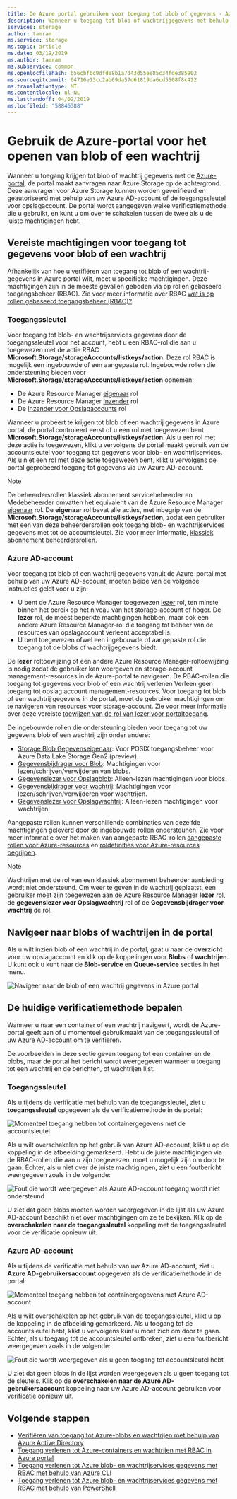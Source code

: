 ```yaml
---
title: De Azure portal gebruiken voor toegang tot blob of gegevens - Azure Storage in de wachtrij
description: Wanneer u toegang tot blob of wachtrijgegevens met behulp van de Azure portal, de portal maakt aanvragen naar Azure Storage op de achtergrond. Deze aanvragen voor Azure Storage kunnen worden geverifieerd en geautoriseerd met behulp van uw Azure AD-account of de toegangssleutel voor opslagaccount.
services: storage
author: tamram
ms.service: storage
ms.topic: article
ms.date: 03/19/2019
ms.author: tamram
ms.subservice: common
ms.openlocfilehash: b56cbfbc9dfde8b1a7d43d55ee85c34fde385902
ms.sourcegitcommit: 04716e13cc2ab69da57d61819da6cd5508f8c422
ms.translationtype: MT
ms.contentlocale: nl-NL
ms.lasthandoff: 04/02/2019
ms.locfileid: "58846388"
---
```

# <a name="use-the-azure-portal-to-access-blob-or-queue-data"></a>Gebruik de Azure-portal voor het openen van blob of een wachtrij

Wanneer u toegang krijgen tot blob of wachtrij gegevens met de [Azure-portal](https://portal.azure.com), de portal maakt aanvragen naar Azure Storage op de achtergrond. Deze aanvragen voor Azure Storage kunnen worden geverifieerd en geautoriseerd met behulp van uw Azure AD-account of de toegangssleutel voor opslagaccount. De portal wordt aangegeven welke verificatiemethode die u gebruikt, en kunt u om over te schakelen tussen de twee als u de juiste machtigingen hebt.  

## <a name="permissions-needed-to-access-blob-or-queue-data"></a>Vereiste machtigingen voor toegang tot gegevens voor blob of een wachtrij

Afhankelijk van hoe u verifiëren van toegang tot blob of een wachtrij-gegevens in Azure portal wilt, moet u specifieke machtigingen. Deze machtigingen zijn in de meeste gevallen geboden via op rollen gebaseerd toegangsbeheer (RBAC). Zie voor meer informatie over RBAC [wat is op rollen gebaseerd toegangsbeheer (RBAC)?](../../role-based-access-control/overview.md).

### <a name="account-access-key"></a>Toegangssleutel

Voor toegang tot blob- en wachtrijservices gegevens door de toegangssleutel voor het account, hebt u een RBAC-rol die aan u toegewezen met de actie RBAC **Microsoft.Storage/storageAccounts/listkeys/action**. Deze rol RBAC is mogelijk een ingebouwde of een aangepaste rol. Ingebouwde rollen die ondersteuning bieden voor **Microsoft.Storage/storageAccounts/listkeys/action** opnemen:

- De Azure Resource Manager [eigenaar](../../role-based-access-control/built-in-roles.md#owner) rol
- De Azure Resource Manager [Inzender](../../role-based-access-control/built-in-roles.md#contributor) rol
- De [Inzender voor Opslagaccounts](../../role-based-access-control/built-in-roles.md#storage-account-contributor) rol

Wanneer u probeert te krijgen tot blob of een wachtrij gegevens in Azure portal, de portal controleert eerst of u een rol met toegewezen bent **Microsoft.Storage/storageAccounts/listkeys/action**. Als u een rol met deze actie is toegewezen, klikt u vervolgens de portal maakt gebruik van de accountsleutel voor toegang tot gegevens voor blob- en wachtrijservices. Als u niet een rol met deze actie toegewezen bent, klikt u vervolgens de portal geprobeerd toegang tot gegevens via uw Azure AD-account.

> [!NOTE]
> De beheerdersrollen klassiek abonnement servicebeheerder en Medebeheerder omvatten het equivalent van de Azure Resource Manager [eigenaar](../../role-based-access-control/built-in-roles.md#owner) rol. De **eigenaar** rol bevat alle acties, met inbegrip van de **Microsoft.Storage/storageAccounts/listkeys/action**, zodat een gebruiker met een van deze beheerdersrollen ook toegang blob- en wachtrijservices gegevens met tot de accountsleutel. Zie voor meer informatie, [klassiek abonnement beheerdersrollen](../../role-based-access-control/rbac-and-directory-admin-roles.md#classic-subscription-administrator-roles).

### <a name="azure-ad-account"></a>Azure AD-account

Voor toegang tot blob of een wachtrij gegevens vanuit de Azure-portal met behulp van uw Azure AD-account, moeten beide van de volgende instructies geldt voor u zijn:

- U bent de Azure Resource Manager toegewezen [lezer](../../role-based-access-control/built-in-roles.md#reader) rol, ten minste binnen het bereik op het niveau van het storage-account of hoger. De **lezer** rol, de meest beperkte machtigingen hebben, maar ook een andere Azure Resource Manager-rol die toegang tot beheer van de resources van opslagaccount verleent acceptabel is.
- U bent toegewezen ofwel een ingebouwde of aangepaste rol die toegang tot de blobs of wachtrijgegevens biedt.

De **lezer** roltoewijzing of een andere Azure Resource Manager-roltoewijzing is nodig zodat de gebruiker kan weergeven en storage-account management-resources in de Azure-portal te navigeren. De RBAC-rollen die toegang tot gegevens voor blob of een wachtrij verlenen Verleen geen toegang tot opslag account management-resources. Voor toegang tot blob of een wachtrij gegevens in de portal, moet de gebruiker machtigingen om te navigeren van resources voor storage-account. Zie voor meer informatie over deze vereiste [toewijzen van de rol van lezer voor portaltoegang](../common/storage-auth-aad-rbac-portal.md#assign-the-reader-role-for-portal-access).

De ingebouwde rollen die ondersteuning bieden voor toegang tot uw gegevens blob of een wachtrij zijn onder andere:

- [Storage Blob Gegevenseigenaar](../../role-based-access-control/built-in-roles.md#storage-blob-data-owner): Voor POSIX toegangsbeheer voor Azure Data Lake Storage Gen2 (preview).
- [Gegevensbijdrager voor Blob](../../role-based-access-control/built-in-roles.md#storage-blob-data-contributor): Machtigingen voor lezen/schrijven/verwijderen van blobs.
- [Gegevenslezer voor Opslagblob](../../role-based-access-control/built-in-roles.md#storage-blob-data-reader): Alleen-lezen machtigingen voor blobs.
- [Gegevensbijdrager voor wachtrij](../../role-based-access-control/built-in-roles.md#storage-queue-data-contributor): Machtigingen voor lezen/schrijven/verwijderen voor wachtrijen.
- [Gegevenslezer voor Opslagwachtrij](../../role-based-access-control/built-in-roles.md#storage-queue-data-reader): Alleen-lezen machtigingen voor wachtrijen.
    
Aangepaste rollen kunnen verschillende combinaties van dezelfde machtigingen geleverd door de ingebouwde rollen ondersteunen. Zie voor meer informatie over het maken van aangepaste RBAC-rollen [aangepaste rollen voor Azure-resources](../../role-based-access-control/custom-roles.md) en [roldefinities voor Azure-resources begrijpen](../../role-based-access-control/role-definitions.md).

> [!NOTE]
> Wachtrijen met de rol van een klassiek abonnement beheerder aanbieding wordt niet ondersteund. Om weer te geven in de wachtrij geplaatst, een gebruiker moet zijn toegewezen aan de Azure Resource Manager **lezer** rol, de **gegevenslezer voor Opslagwachtrij** rol of de **Gegevensbijdrager voor wachtrij** de rol.

## <a name="navigate-to-blobs-or-queues-in-the-portal"></a>Navigeer naar blobs of wachtrijen in de portal

Als u wilt inzien blob of een wachtrij in de portal, gaat u naar de **overzicht** voor uw opslagaccount en klik op de koppelingen voor **Blobs** of **wachtrijen**. U kunt ook u kunt naar de **Blob-service** en **Queue-service** secties in het menu. 

![Navigeer naar de blob of een wachtrij gegevens in Azure portal](media/storage-access-blobs-queues-portal/blob-queue-access.png)

## <a name="determine-the-current-authentication-method"></a>De huidige verificatiemethode bepalen

Wanneer u naar een container of een wachtrij navigeert, wordt de Azure-portal geeft aan of u momenteel gebruikmaakt van de toegangssleutel of uw Azure AD-account om te verifiëren.

De voorbeelden in deze sectie geven toegang tot een container en de blobs, maar de portal het bericht wordt weergegeven wanneer u toegang tot een wachtrij en de berichten, of wachtrijen lijst.

### <a name="account-access-key"></a>Toegangssleutel

Als u tijdens de verificatie met behulp van de toegangssleutel, ziet u **toegangssleutel** opgegeven als de verificatiemethode in de portal:

![Momenteel toegang hebben tot containergegevens met de accountsleutel](media/storage-access-blobs-queues-portal/auth-method-access-key.png)

Als u wilt overschakelen op het gebruik van Azure AD-account, klikt u op de koppeling in de afbeelding gemarkeerd. Hebt u de juiste machtigingen via de RBAC-rollen die aan u zijn toegewezen, moet u mogelijk zijn om door te gaan. Echter, als u niet over de juiste machtigingen, ziet u een foutbericht weergegeven zoals in de volgende:

![Fout die wordt weergegeven als Azure AD-account toegang wordt niet ondersteund](media/storage-access-blobs-queues-portal/auth-error-azure-ad.png)

U ziet dat geen blobs moeten worden weergegeven in de lijst als uw Azure AD-account beschikt niet over machtigingen om ze te bekijken. Klik op de **overschakelen naar de toegangssleutel** koppeling met de toegangssleutel voor de verificatie opnieuw uit.

### <a name="azure-ad-account"></a>Azure AD-account

Als u tijdens de verificatie met behulp van uw Azure AD-account, ziet u **Azure AD-gebruikersaccount** opgegeven als de verificatiemethode in de portal:

![Momenteel toegang hebben tot containergegevens met Azure AD-account](media/storage-access-blobs-queues-portal/auth-method-azure-ad.png)

Als u wilt overschakelen op het gebruik van de toegangssleutel, klikt u op de koppeling in de afbeelding gemarkeerd. Als u toegang tot de accountsleutel hebt, klikt u vervolgens kunt u moet zich om door te gaan. Echter, als u toegang tot de accountsleutel ontbreken, ziet u een foutbericht weergegeven zoals in de volgende:

![Fout die wordt weergegeven als u geen toegang tot accountsleutel hebt](media/storage-access-blobs-queues-portal/auth-error-access-key.png)

U ziet dat geen blobs in de lijst worden weergegeven als u geen toegang tot de sleutels. Klik op de **overschakelen naar de Azure AD-gebruikersaccount** koppeling naar uw Azure AD-account gebruiken voor verificatie opnieuw uit.

## <a name="next-steps"></a>Volgende stappen

- [Verifiëren van toegang tot Azure-blobs en wachtrijen met behulp van Azure Active Directory](storage-auth-aad.md)
- [Toegang verlenen tot Azure-containers en wachtrijen met RBAC in Azure portal](storage-auth-aad-rbac-portal.md)
- [Toegang verlenen tot Azure blob- en wachtrijservices gegevens met RBAC met behulp van Azure CLI](storage-auth-aad-rbac-cli.md)
- [Toegang verlenen tot Azure blob- en wachtrijservices gegevens met RBAC met behulp van PowerShell](storage-auth-aad-rbac-powershell.md)

